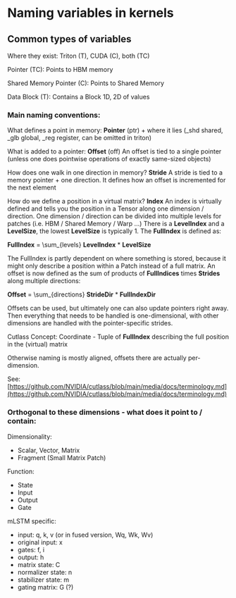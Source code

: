 # Naming variables in kernels

## Common types of variables
Where they exist: Triton (T), CUDA (C), both (TC)


Pointer (TC): Points to HBM memory

Shared Memory Pointer (C): Points to Shared Memory

Data Block (T): Contains a Block 1D, 2D of values

<!-- Scalar (TC): Contains a number

Stride Global (TC): Stride along one axis

Index Global (TC): Index along one axis, multiplied by stride to be added to pointer

Offset Global (TC): Global Index without Block internal index, one level below, i.e. Index Global = Offset Global + Block-Internal Index

Shared Memory Stride (C): Stride along one axis in shared memory

Block-Internal Index (TC): Index within a block (i.e. also relevant for shared memory)

Block-Internal Offset (C): Warp-Offset within a block (also relevant for shared memory)

Warp-Internal Index (C): Index within a warp -->

### Main naming conventions:

What defines a point in memory: __Pointer__ (ptr) + where it lies (_shd shared, _glb global, _reg register, can be omitted in triton) 

What is added to a pointer: __Offset__ (off)
An offset is tied to a single pointer (unless one does pointwise operations of exactly same-sized objects)

How does one walk in one direction in memory? __Stride__
A stride is tied to a memory pointer + one direction. It defines how an offset is incremented for the next element

How do we define a position in a virtual matrix? __Index__
An index is virtually defined and tells you the position in a Tensor along one dimension / direction.
One dimension / direction can be divided into multiple levels for patches (i.e. HBM / Shared Memory / Warp ...)
There is a __LevelIndex__ and a __LevelSize__, the lowest __LevelSize__ is typically 1. The __FullIndex__ is defined as:

__FullIndex__ = \sum_{levels} __LevelIndex__ * __LevelSize__ 

The FullIndex is partly dependent on where something is stored, because it might only describe a position within a Patch instead of a full matrix.
An offset is now defined as the sum of products of __FullIndices__ times __Strides__ along multiple directions:

__Offset__ = \sum_{directions} __StrideDir__ * __FullIndexDir__

Offsets can be used, but ultimately one can also update pointers right away. Then everything that needs to be handled is one-dimensional, with other dimensions are handled with the pointer-specific strides.

Cutlass Concept: Coordinate - Tuple of __FullIndex__ describing the full position in the (virtual) matrix

Otherwise naming is mostly aligned, offsets there are actually per-dimension.

See: [https://github.com/NVIDIA/cutlass/blob/main/media/docs/terminology.md](https://github.com/NVIDIA/cutlass/blob/main/media/docs/terminology.md)


### Orthogonal to these dimensions - what does it point to / contain:
Dimensionality:
- Scalar, Vector, Matrix
- Fragment (Small Matrix Patch)

Function:
- State
- Input
- Output
- Gate

mLSTM specific:
- input: q, k, v  (or in fused version, Wq, Wk, Wv)
- original input: x
- gates: f, i
- output: h
- matrix state: C
- normalizer state: n
- stabilizer state: m
- gating matrix: G (?)
